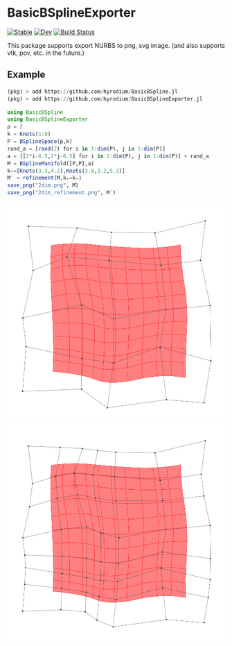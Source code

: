 # BasicBSplineExporter

[![Stable](https://img.shields.io/badge/docs-stable-blue.svg)](https://hyrodium.github.io/BasicBSplineExporter.jl/stable)
[![Dev](https://img.shields.io/badge/docs-dev-blue.svg)](https://hyrodium.github.io/BasicBSplineExporter.jl/dev)
[![Build Status](https://travis-ci.com/hyrodium/BasicBSplineExporter.jl.svg?branch=master)](https://travis-ci.com/hyrodium/BasicBSplineExporter.jl)

This package supports export NURBS to png, svg image. (and also supports vtk, pov, etc. in the future.)

## Example
```julia
(pkg) > add https://github.com/hyrodium/BasicBSpline.jl
(pkg) > add https://github.com/hyrodium/BasicBSplineExporter.jl
```

```julia
using BasicBSpline
using BasicBSplineExporter
p = 2
k = Knots(1:8)
P = BSplineSpace(p,k)
rand_a = [rand(2) for i in 1:dim(P), j in 1:dim(P)]
a = [[2*i-6.5,2*j-6.5] for i in 1:dim(P), j in 1:dim(P)] + rand_a
M = BSplineManifold([P,P],a)
k₊=[Knots(3.3,4.2),Knots(3.8,3.2,5.3)]
M′ = refinement(M,k₊=k₊)
save_png("2dim.png", M)
save_png("2dim_refinement.png", M′)
```

![](docs/src/img/2dim.png) ![](docs/src/img/2dim_refinement.png)
